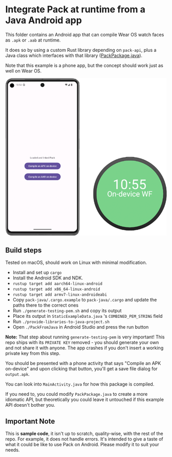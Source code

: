 # Integrate Pack at runtime from a Java Android app

This folder contains an Android app that can compile Wear OS watch faces as `.apk` or `.aab` at runtime.

It does so by using a custom Rust library depending on `pack-api`, plus a Java class which interfaces with that library ([PackPackage.java](./PackFromJava/app/src/main/java/com/example/packfromjava/PackPackage.java)).

Note that this example is a phone app, but the concept should work just as well on Wear OS.

![Image showing the app running on an Android phone and its result running on Wear OS](./demo.png)

## Build steps

Tested on macOS, should work on Linux with minimal modification.

 - Install and set up `cargo`
 - Install the Android SDK and NDK.
 - `rustup target add aarch64-linux-android`
 - `rustup target add x86_64-linux-android`
 - `rustup target add armv7-linux-androideabi`
 - Copy `pack-java/.cargo.example` to `pack-java/.cargo` and update the paths there to the correct ones
 - Run `./generate-testing-pem.sh` and copy its output
 - Place its output in `StaticExampleData.java` 's `COMBINED_PEM_STRING` field
 - Run `./provide-libraries-to-java-project.sh`
 - Open `./PackFromJava` in Android Studio and press the run button

**Note:** That step about running `generate-testing-pem` is very important! This repo ships with its `PRIVATE KEY` removed - you should generate your own and not share it with anyone. The app crashes if you don't insert a working private key from this step.

You should be presented with a phone activity that says "Compile an APK on-device" and upon clicking that button, you'll get a save file dialog for `output.apk`.

You can look into `MainActivity.java` for how this package is compiled.

If you need to, you could modify `PackPackage.java` to create a more idiomatic API, but theoretically you could leave it untouched if this example API doesn't bother you.

## Important Note

This is **sample code**, it isn't up to scratch, quality-wise, with the rest of the repo. For example, it does not handle errors. It's intended to give a taste of what it could be like to use Pack on Android. Please modify it to suit your needs.
